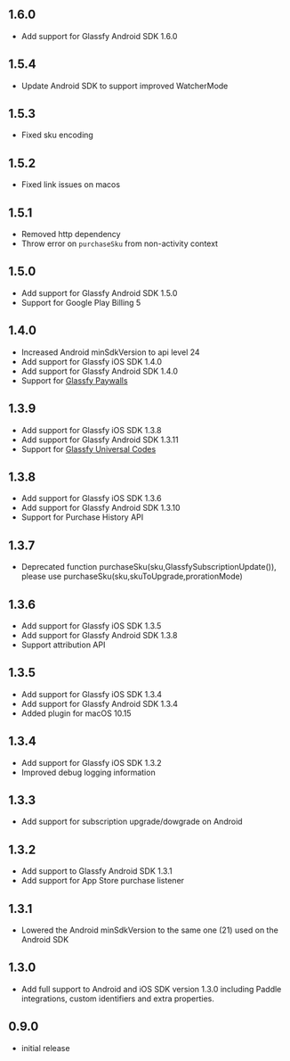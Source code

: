 ## 1.6.0

- Add support for Glassfy Android SDK 1.6.0

## 1.5.4

- Update Android SDK to support improved WatcherMode

## 1.5.3

- Fixed sku encoding

## 1.5.2

- Fixed link issues on macos

## 1.5.1

- Removed http dependency
- Throw error on `purchaseSku` from non-activity context

## 1.5.0

- Add support for Glassfy Android SDK 1.5.0
- Support for Google Play Billing 5

## 1.4.0

- Increased Android minSdkVersion to api level 24
- Add support for Glassfy iOS SDK 1.4.0
- Add support for Glassfy Android SDK 1.4.0
- Support for [Glassfy Paywalls](https://docs.glassfy.io/docs/paywall-quick-start)

## 1.3.9

- Add support for Glassfy iOS SDK 1.3.8
- Add support for Glassfy Android SDK 1.3.11
- Support for [Glassfy Universal Codes](https://docs.glassfy.io/docs/universal-codes)

## 1.3.8

- Add support for Glassfy iOS SDK 1.3.6
- Add support for Glassfy Android SDK 1.3.10
- Support for Purchase History API

## 1.3.7

- Deprecated function purchaseSku(sku,GlassfySubscriptionUpdate()), please use purchaseSku(sku,skuToUpgrade,prorationMode)

## 1.3.6

- Add support for Glassfy iOS SDK 1.3.5
- Add support for Glassfy Android SDK 1.3.8
- Support attribution API

## 1.3.5

- Add support for Glassfy iOS SDK 1.3.4
- Add support for Glassfy Android SDK 1.3.4
- Added plugin for macOS 10.15

## 1.3.4

- Add support for Glassfy iOS SDK 1.3.2
- Improved debug logging information

## 1.3.3

- Add support for subscription upgrade/dowgrade on Android

## 1.3.2

- Add support to Glassfy Android SDK 1.3.1
- Add support for App Store purchase listener

## 1.3.1

- Lowered the Android minSdkVersion to the same one (21) used on the Android SDK

## 1.3.0

- Add full support to Android and iOS SDK version 1.3.0 including Paddle integrations, custom identifiers and extra properties.

## 0.9.0

- initial release
